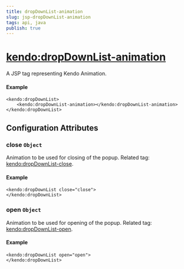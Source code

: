 ```yaml
---
title: dropDownList-animation
slug: jsp-dropDownList-animation
tags: api, java
publish: true
---
```


# <kendo:dropDownList-animation>
A JSP tag representing Kendo Animation.

#### Example
    <kendo:dropDownList>
        <kendo:dropDownList-animation></kendo:dropDownList-animation>
    </kendo:dropDownList>


## Configuration Attributes


### close `Object`

Animation to be used for closing of the popup. Related tag: [<kendo:dropDownList-close>](#kendo-dropDownList-close). 

#### Example
    <kendo:dropDownList close="close">
    </kendo:dropDownList>



### open `Object`

Animation to be used for opening of the popup. Related tag: [<kendo:dropDownList-open>](#kendo-dropDownList-open). 

#### Example
    <kendo:dropDownList open="open">
    </kendo:dropDownList>


